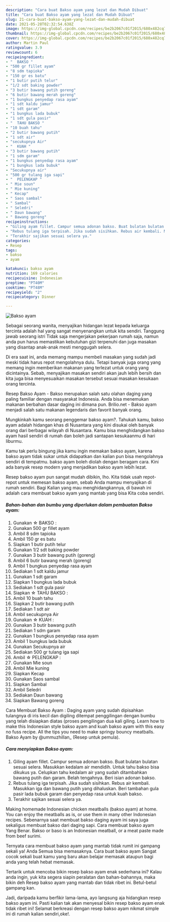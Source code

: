 ```yaml
---
description: "Cara buat Bakso ayam yang lezat dan Mudah Dibuat"
title: "Cara buat Bakso ayam yang lezat dan Mudah Dibuat"
slug: 21-cara-buat-bakso-ayam-yang-lezat-dan-mudah-dibuat
date: 2021-05-28T02:32:54.638Z
image: https://img-global.cpcdn.com/recipes/be2b2067c01f2015/680x482cq70/bakso-ayam-foto-resep-utama.jpg
thumbnail: https://img-global.cpcdn.com/recipes/be2b2067c01f2015/680x482cq70/bakso-ayam-foto-resep-utama.jpg
cover: https://img-global.cpcdn.com/recipes/be2b2067c01f2015/680x482cq70/bakso-ayam-foto-resep-utama.jpg
author: Martin Paul
ratingvalue: 3.9
reviewcount: 6
recipeingredient:
- "  BAKSO "
- "500 gr fillet ayam"
- "8 sdm tapioka"
- "150 gr es batu"
- "1 butir putih telur"
- "1/2 sdt baking powder"
- "3 butir bawang putih goreng"
- "6 butir bawang merah goreng"
- "1 bungkus penyedap rasa ayam"
- "1 sdt kaldu jamur"
- "1 sdt garam"
- "1 bungkus lada bubuk"
- "1 sdt gula pasir"
- "  TAHU BAKSO "
- "10 buah tahu"
- "2 butir bawang putih"
- "1 sdt air"
- "secukupnya Air"
- "  KUAH "
- "3 butir bawang putih"
- "1 sdm garam"
- "1 bungkus penyedap rasa ayam"
- "1 bungkus lada bubuk"
- "Secukupnya air"
- "500 gr tulang iga sapi"
- "  PELENGKAP "
- " Mie soun"
- " Mie kuning"
- " Kecap"
- " Saos sambal"
- " Sambal"
- " Seledri"
- " Daun bawang"
- " Bawang goreng"
recipeinstructions:
- "Giling ayam fillet. Campur semua adonan bakso. Buat bulatan bulatan sesuai selera. Masukkan kedalam air mendidih. Untuk tahu bakso bisa dikukus ya. Celupkan tahu kedalam air yang sudah ditambahkan bawang putih dan garam. Belah tengahnya. Beri isian adonan bakso."
- "Rebus tulang iga terpisah. Jika sudah sisihkan. Rebus air kembali. Masukkan iga dan bawang putih yang dihaluskan. Beri tambahan gula pasir lada bubuk garam dan penyedap rasa untuk kuah bakso."
- "Terakhir sajikan sesuai selera ya."
categories:
- Resep
tags:
- bakso
- ayam

katakunci: bakso ayam 
nutrition: 169 calories
recipecuisine: Indonesian
preptime: "PT40M"
cooktime: "PT48M"
recipeyield: "2"
recipecategory: Dinner

---
```



![Bakso ayam](https://img-global.cpcdn.com/recipes/be2b2067c01f2015/680x482cq70/bakso-ayam-foto-resep-utama.jpg)

Sebagai seorang wanita, menyajikan hidangan lezat kepada keluarga tercinta adalah hal yang sangat menyenangkan untuk kita sendiri. Tanggung jawab seorang istri Tidak saja mengerjakan pekerjaan rumah saja, namun anda pun harus memastikan kebutuhan gizi terpenuhi dan juga masakan yang disantap anak-anak mesti menggugah selera.

Di era  saat ini, anda memang mampu membeli masakan yang sudah jadi meski tidak harus repot mengolahnya dulu. Tetapi banyak juga orang yang memang ingin memberikan makanan yang terlezat untuk orang yang dicintainya. Sebab, menyajikan masakan sendiri akan jauh lebih bersih dan kita juga bisa menyesuaikan masakan tersebut sesuai masakan kesukaan orang tercinta. 

Resep Bakso Ayam - Bakso merupakan salah satu olahan daging yang paling familiar dengan masyarakat Indonesia. Anda bisa menemukan makanan berbahan dasar daging ini dimana pun. Brilio.net - Bakso ayam menjadi salah satu makanan legendaris dan favorit banyak orang.

Mungkinkah kamu seorang penggemar bakso ayam?. Tahukah kamu, bakso ayam adalah hidangan khas di Nusantara yang kini disukai oleh banyak orang dari berbagai wilayah di Nusantara. Kamu bisa menghidangkan bakso ayam hasil sendiri di rumah dan boleh jadi santapan kesukaanmu di hari liburmu.

Kamu tak perlu bingung jika kamu ingin memakan bakso ayam, karena bakso ayam tidak sukar untuk didapatkan dan kalian pun bisa mengolahnya sendiri di tempatmu. bakso ayam boleh diolah dengan beragam cara. Kini ada banyak resep modern yang menjadikan bakso ayam lebih lezat.

Resep bakso ayam pun sangat mudah dibikin, lho. Kita tidak usah repot-repot untuk memesan bakso ayam, sebab Anda mampu menyajikan di rumah sendiri. Bagi Kalian yang mau menghidangkannya, di bawah ini adalah cara membuat bakso ayam yang mantab yang bisa Kita coba sendiri.

<!--inarticleads1-->

##### Bahan-bahan dan bumbu yang diperlukan dalam pembuatan Bakso ayam:

1. Gunakan  ☆ BAKSO :
1. Gunakan 500 gr fillet ayam
1. Ambil 8 sdm tapioka
1. Ambil 150 gr es batu
1. Siapkan 1 butir putih telur
1. Gunakan 1/2 sdt baking powder
1. Gunakan 3 butir bawang putih (goreng)
1. Ambil 6 butir bawang merah (goreng)
1. Ambil 1 bungkus penyedap rasa ayam
1. Sediakan 1 sdt kaldu jamur
1. Gunakan 1 sdt garam
1. Siapkan 1 bungkus lada bubuk
1. Sediakan 1 sdt gula pasir
1. Siapkan  ☆ TAHU BAKSO :
1. Ambil 10 buah tahu
1. Siapkan 2 butir bawang putih
1. Sediakan 1 sdt air
1. Ambil secukupnya Air
1. Gunakan  ☆ KUAH :
1. Gunakan 3 butir bawang putih
1. Sediakan 1 sdm garam
1. Gunakan 1 bungkus penyedap rasa ayam
1. Ambil 1 bungkus lada bubuk
1. Gunakan Secukupnya air
1. Sediakan 500 gr tulang iga sapi
1. Ambil  ☆ PELENGKAP :
1. Gunakan  Mie soun
1. Ambil  Mie kuning
1. Siapkan  Kecap
1. Gunakan  Saos sambal
1. Siapkan  Sambal
1. Ambil  Seledri
1. Sediakan  Daun bawang
1. Siapkan  Bawang goreng


Cara Membuat Bakso Ayam : Daging ayam yang sudah dipisahkan tulangnya di iris kecil dan digiling ditempat penggilingan dengan bumbu yang telah disiapkan diatas (proses pengilingan dua kali giling. Learn how to make this Indonesian style bakso ayam and kuah bakso ayam with this easy no fuss recipe. All the tips you need to make springy bouncy meatballs. Bakso Ayam by @ummuzhillan_ (Resep untuk pemula). 

<!--inarticleads2-->

##### Cara menyiapkan Bakso ayam:

1. Giling ayam fillet. Campur semua adonan bakso. Buat bulatan bulatan sesuai selera. Masukkan kedalam air mendidih. Untuk tahu bakso bisa dikukus ya. Celupkan tahu kedalam air yang sudah ditambahkan bawang putih dan garam. Belah tengahnya. Beri isian adonan bakso.
1. Rebus tulang iga terpisah. Jika sudah sisihkan. Rebus air kembali. Masukkan iga dan bawang putih yang dihaluskan. Beri tambahan gula pasir lada bubuk garam dan penyedap rasa untuk kuah bakso.
1. Terakhir sajikan sesuai selera ya.


Making homemade Indonesian chicken meatballs (bakso ayam) at home. You can enjoy the meatballs as is, or use them in many other Indonesian recipes. Sebenarnya saat membuat bakso daging ayam ini saya juga sekaligus membuat bakso dari daging sapi. Cara membuat bakso ayam Yang Benar. Bakso or baso is an Indonesian meatball, or a meat paste made from beef surimi. 

Ternyata cara membuat bakso ayam yang mantab tidak rumit ini gampang sekali ya! Anda Semua bisa memasaknya. Cara buat bakso ayam Sangat cocok sekali buat kamu yang baru akan belajar memasak ataupun bagi anda yang telah hebat memasak.

Tertarik untuk mencoba bikin resep bakso ayam enak sederhana ini? Kalau anda ingin, yuk kita segera siapin peralatan dan bahan-bahannya, maka bikin deh Resep bakso ayam yang mantab dan tidak ribet ini. Betul-betul gampang kan. 

Jadi, daripada kamu berfikir lama-lama, ayo langsung aja hidangkan resep bakso ayam ini. Pasti kalian tak akan menyesal bikin resep bakso ayam enak tidak ribet ini! Selamat berkreasi dengan resep bakso ayam nikmat simple ini di rumah kalian sendiri,oke!.

